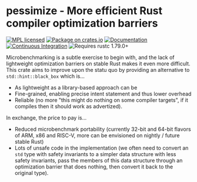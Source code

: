 # pessimize - More efficient Rust compiler optimization barriers

[![MPL licensed](https://img.shields.io/badge/license-MPL-blue.svg)](./LICENSE)
[![Package on crates.io](https://img.shields.io/crates/v/pessimize.svg)](https://crates.io/crates/pessimize)
[![Documentation](https://docs.rs/pessimize/badge.svg)](https://docs.rs/pessimize/)
[![Continuous
Integration](https://img.shields.io/github/actions/workflow/status/HadrienG2/pessimize/ci.yml?branch=master)](https://github.com/HadrienG2/pessimize/actions?query=workflow%3A%22Continuous+Integration%22)
![Requires rustc
1.79.0+](https://img.shields.io/badge/rustc-1.79.0+-lightgray.svg)

Microbenchmarking is a subtle exercise to begin with, and the lack of
lightweight optimization barriers on stable Rust makes it even more difficult.
This crate aims to improve upon the statu quo by providing an alternative to
`std::hint::black_box` which is...

- As lightweight as a library-based approach can be
- Fine-grained, enabling precise intent statement and thus lower overhead
- Reliable (no more "this might do nothing on some compiler targets", if it
  compiles then it should work as advertized).

In exchange, the price to pay is...

- Reduced microbenchmark portability (currently 32-bit and 64-bit flavors of
  ARM, x86 and RISC-V, more can be envisioned on nightly / future stable Rust)
- Lots of unsafe code in the implementation (we often need to convert an `std`
  type with safety invariants to a simpler data structure with less safety
  invariants, pass the members of this data structure through an optimization
  barrier that does nothing, then convert it back to the original type).

